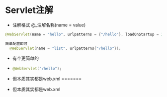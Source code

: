 # Servlet注解

+ 注解格式  @_注解名称(name = value)

```java
@WebServlet(name = "hello", urlpatterns = {"/hello"}, loadOnStartup = 1, initParams = {@WebInitParam(name = "driver", value = ""), @WebInitParam(name = "driver", value = "") );
                                                                                       
简单配置即可
  @WebServlet(name = "list", urlpatterns{"/hello"});
```
+ 有个更简单的

+ ```java
  @WebServlet("/hello");
  ```


+ 但本质其实都是web.xml
=======
+ 但本质其实都是web.xml

